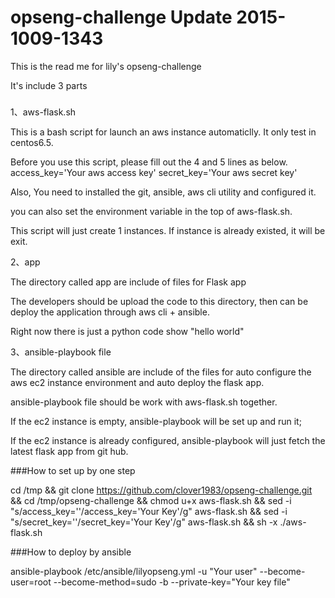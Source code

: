 # opseng-challenge Update 2015-1009-1343
This is the read me for lily's opseng-challenge

It's include 3 parts

###

1、aws-flask.sh

This is a bash script for launch an aws instance automaticlly. It only test in centos6.5.

Before you use this script, please fill out the 4 and 5 lines as below.
access_key='Your aws access key'
secret_key='Your aws secret key'

Also, You need to installed the git, ansible, aws cli utility and configured it.

you can also set the environment variable in the top of aws-flask.sh.

This script will just create 1 instances. If instance is already existed, it will be exit.



2、app

The directory called app are include of files for Flask app

The developers should be upload the code to this directory, then can be deploy the application through aws cli + ansible.

Right now there is just a python code show "hello world"



3、ansible-playbook file

The directory called ansible are include of the files for auto configure the aws ec2 instance environment and auto deploy the flask app.

ansible-playbook file should be work with aws-flask.sh together.

If the ec2 instance is empty, ansible-playbook will be set up and run it;

If the ec2 instance is already configured, ansible-playbook will just fetch the latest flask app from git hub.



###How to set up by one step

cd /tmp && git clone https://github.com/clover1983/opseng-challenge.git && cd /tmp/opseng-challenge && chmod u+x aws-flask.sh && sed -i "s/access_key=''/access_key='Your Key'/g" aws-flask.sh && sed -i "s/secret_key=''/secret_key='Your Key'/g" aws-flask.sh && sh -x ./aws-flask.sh

###How to deploy by ansible

ansible-playbook /etc/ansible/lilyopseng.yml -u "Your user" --become-user=root --become-method=sudo -b  --private-key="Your key file"

